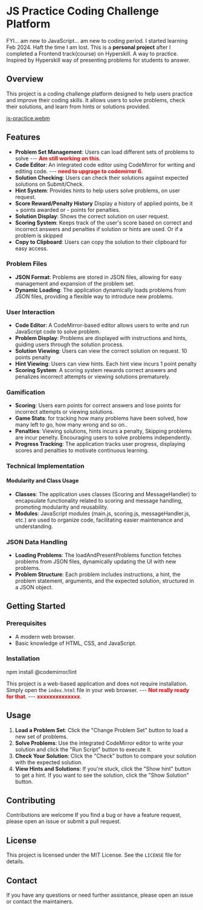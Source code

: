 # JS Practice Coding Challenge Platform

FYI... am new to JavaScript... am new to coding period. I started learning Feb 2024. Haft the time I am lost.
This is a **personal project** after I completed a Frontend track(course) on Hyperskill. A way to practice.
Inspired by Hyperskill way of presenting problems for students to answer.

## Overview
This project is a coding challenge platform designed to help users practice and improve their coding skills. It allows users to solve problems, check their solutions, and learn from hints or solutions provided.

[js-practice.webm](https://github.com/lixoten/JS-Practice-2/assets/52259786/089c46e8-b717-4bff-a73c-bf0f56bf7afa)



## Features
- **Problem Set Management**: Users can load different sets of problems to solve
  --- **<span style="color:red;">Am still working on this</span>**.
- **Code Editor**: An integrated code editor using CodeMirror for writing and editing code.
  --- **<span style="color:red;">need to upgrage to codemirror 6</span>**.
- **Solution Checking**: Users can check their solutions against expected solutions on Submit/Check.
- **Hint System**: Provides hints to help users solve problems, on user request.
- **Score Reward/Penalty History** Display a history of applied points, be it + points awarded or - points for penalties.
- **Solution Display**: Shows the correct solution on user request.
- **Scoring System**: Keeps track of the user's score based on correct and incorrect answers and penalties if solution or hints are used. Or if a problem is skipped
- **Copy to Clipboard**: Users can copy the solution to their clipboard for easy access.

### Problem Files
- **JSON Format**: Problems are stored in JSON files, allowing for easy management and expansion of the problem set.
- **Dynamic Loading**: The application dynamically loads problems from JSON files, providing a flexible way to introduce new problems.

### User Interaction
- **Code Editor**: A CodeMirror-based editor allows users to write and run JavaScript code to solve problem.
- **Problem Display**: Problems are displayed with instructions and hints, guiding users through the solution process.
- **Solution Viewing**: Users can view the correct solution on request. 10 points penalty
- **Hint Viewing**: Users can view hints. Each hint view incurs 1 point penalty
- **Scoring System**: A scoring system rewards correct answers and penalizes incorrect attempts or viewing solutions prematurely.

### Gamification
- **Scoring**: Users earn points for correct answers and lose points for incorrect attempts or viewing solutions.
- **Game Stats**: for tracking how many problems have been solved, how many left to go, how many wrong and so on..
- **Penalties**: Viewing solutions, hints incurs a penalty, Skipping problems are incur penelty. Encouraging users to solve problems independently.
- **Progress Tracking**: The application tracks user progress, displaying scores and penalties to motivate continuous learning.

### Technical Implementation
#### Modularity and Class Usage
- **Classes**: The application uses classes (Scoring and MessageHandler) to encapsulate functionality related to scoring and message handling, promoting modularity and reusability.
- **Modules**: JavaScript modules (main.js, scoring.js, messageHandler.js, etc.) are used to organize code, facilitating easier maintenance and understanding.

### JSON Data Handling
- **Loading Problems**: The loadAndPresentProblems function fetches problems from JSON files, dynamically updating the UI with new problems.
- **Problem Structure**: Each problem includes instructions, a hint, the problem statement, arguments, and the expected solution, structured in a JSON object.


## Getting Started

### Prerequisites
- A modern web browser.
- Basic knowledge of HTML, CSS, and JavaScript.

### Installation

npm install @codemirror/lint

This project is a web-based application and does not require installation. Simply open the `index.html` file in your web browser.
--- **<span style="color:red;">Not really ready for that</span>**.
--- **<span style="color:red;">xxxxxxxxxxxxxx</span>**.

## Usage

1. **Load a Problem Set**: Click the "Change Problem Set" button to load a new set of problems.
2. **Solve Problems**: Use the integrated CodeMirror editor to write your solution and click the "Run Script" button to execute it.
3. **Check Your Solution**: Click the "Check" button to compare your solution with the expected solution.
4. **View Hints and Solutions**: If you're stuck, click the "Show hint" button to get a hint. If you want to see the solution, click the "Show Solution" button.

## Contributing

Contributions are welcome If you find a bug or have a feature request, please open an issue or submit a pull request.

## License

This project is licensed under the MIT License. See the `LICENSE` file for details.

## Contact

If you have any questions or need further assistance, please open an issue or contact the maintainers.
